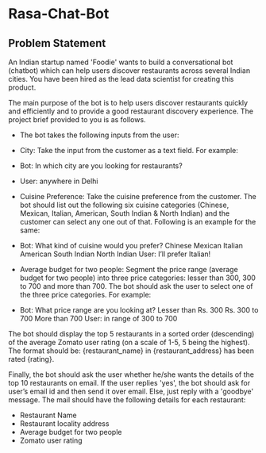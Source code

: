 # Rasa-Chat-Bot

## Problem Statement
An Indian startup named 'Foodie' wants to build a conversational bot (chatbot) which can help users discover restaurants across several Indian cities. You have been hired as the lead data scientist for creating this product.

The main purpose of the bot is to help users discover restaurants quickly and efficiently and to provide a good restaurant discovery experience. The project brief provided to you is as follows. 

- The bot takes the following inputs from the user:

 - City: Take the input from the customer as a text field. For example:
 - Bot: In which city are you looking for restaurants?
 - User: anywhere in Delhi

- Cuisine Preference: Take the cuisine preference from the customer. The bot should list out the following six cuisine categories (Chinese, Mexican, Italian, American, South Indian & North Indian) and the customer can select any one out of that. Following is an example for the same:

 - Bot: What kind of cuisine would you prefer?
  Chinese
  Mexican
  Italian
  American
  South Indian
  North Indian
  User: I’ll prefer Italian! 

- Average budget for two people: Segment the price range (average budget for two people) into three price categories: lesser than 300, 300 to 700 and more than 700. The bot should ask the user to select one of the three price categories. 
For example:
 - Bot: What price range are you looking at?
    Lesser than Rs. 300
    Rs. 300 to 700
    More than 700
    User: in range of 300 to 700
 
 The bot should display the top 5 restaurants in a sorted order (descending) of the average Zomato user rating (on a scale of 1-5, 5 being the highest). The format should be: {restaurant_name} in {restaurant_address} has been rated {rating}.

Finally, the bot should ask the user whether he/she wants the details of the top 10 restaurants on email. If the user replies 'yes', the bot should ask for user’s email id and then send it over email. Else, just reply with a 'goodbye' message. The mail should have the following details for each restaurant:

- Restaurant Name
- Restaurant locality address
- Average budget for two people
- Zomato user rating

 
